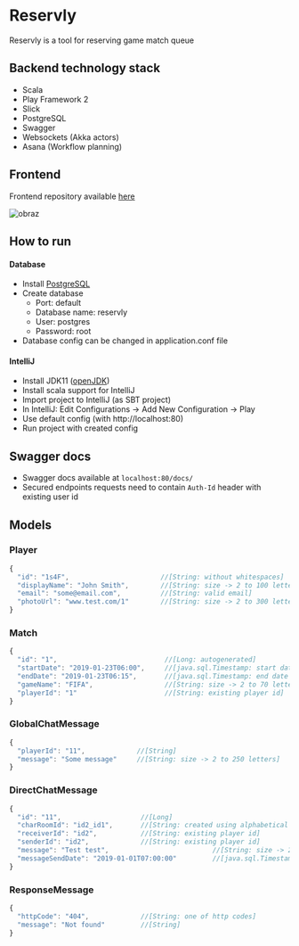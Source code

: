 # Reservly
Reservly is a tool for reserving game match queue

## Backend technology stack
* Scala
* Play Framework 2
* Slick
* PostgreSQL
* Swagger
* Websockets (Akka actors)
* Asana (Workflow planning)

## Frontend
Frontend repository available [here](https://github.com/mtrybus2208/game-reservation-app) 

![obraz](https://user-images.githubusercontent.com/31374669/61596004-302fe980-abfe-11e9-864b-a28a585e0ad8.png)


## How to run
#### Database
* Install [PostgreSQL](https://www.postgresql.org/download/)
* Create database 
  - Port: default
  - Database name: reservly
  - User: postgres
  - Password: root
* Database config can be changed in application.conf file
  
#### IntelliJ
* Install JDK11 ([openJDK](https://adoptopenjdk.net))
* Install scala support for IntelliJ
* Import project to IntelliJ (as SBT project)
* In IntelliJ: Edit Configurations -> Add New Configuration -> Play
* Use default config (with http://localhost:80)
* Run project with created config

## Swagger docs
* Swagger docs available at `localhost:80/docs/`
* Secured endpoints requests need to contain `Auth-Id` header with existing user id

## Models

### Player
```javascript
{ 
  "id": "1s4F",                       //[String: without whitespaces]
  "displayName": "John Smith",        //[String: size -> 2 to 100 letters]
  "email": "some@email.com",          //[String: valid email]
  "photoUrl": "www.test.com/1"        //[String: size -> 2 to 300 letters]
}
```

### Match
```javascript
{ 
  "id": "1",                           //[Long: autogenerated]
  "startDate": "2019-01-23T06:00",     //[java.sql.Timestamp: start date must be before end date]
  "endDate": "2019-01-23T06:15",       //[java.sql.Timestamp: end date must be after start date]
  "gameName": "FIFA",                  //[String: size -> 2 to 70 letters]
  "playerId": "1"                      //[String: existing player id]
}
```

### GlobalChatMessage
```javascript
{ 
  "playerId": "11",             //[String]
  "message": "Some message"     //[String: size -> 2 to 250 letters]
}
```

### DirectChatMessage
```javascript
{ 
  "id": "11",                    //[Long]
  "charRoomId": "id2_id1",       //[String: created using alphabetical ordered identifiers players in the conversation, spearated by _]
  "receiverId": "id2",           //[String: existing player id]
  "senderId": "id2",             //[String: existing player id]
  "message": "Test test",                          //[String: size -> 2 to 250 letters]
  "messageSendDate": "2019-01-01T07:00:00"         //[java.sql.Timestamp]
}
```

### ResponseMessage
```javascript
{ 
  "httpCode": "404",             //[String: one of http codes]
  "message": "Not found"         //[String]
}
